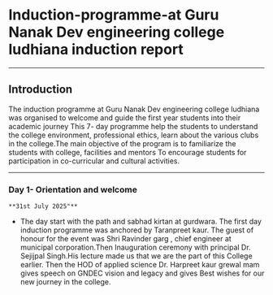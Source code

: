 # Induction-programme-at Guru Nanak Dev engineering college ludhiana induction report 


----

## Introduction 
The induction programme at Guru Nanak Dev engineering college ludhiana was organised to welcome and guide the first year students into their academic journey
This 7- day programme help the students to understand the college environment, professional ethics, learn about the various clubs in the college.The main objective of the program is to familiarize the students with college, facilities and mentors 
To encourage students for participation in co-curricular and cultural activities.

---

### **Day 1- Orientation and welcome** 
    **31st July 2025"** 

- The day start with the path and sabhad kirtan at gurdwara. The first day induction programme was anchored by Taranpreet kaur. The guest of honour for the event was Shri Ravinder garg , chief engineer at municipal corporation.Then Inauguration ceremony with principal Dr. Sejijpal Singh.His lecture made us that we are the part of this College earlier.
Then the HOD of applied science Dr. Harpreet kaur grewal mam gives speech on GNDEC vision and legacy and gives Best wishes for our new journey in the college.

